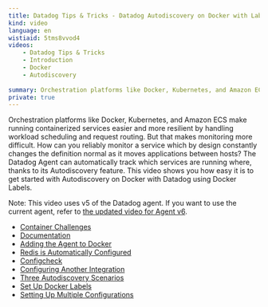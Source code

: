 ```yaml
---
title: Datadog Tips & Tricks - Datadog Autodiscovery on Docker with Labels using Agent v5
kind: video
language: en
wistiaid: 5tms8vvod4
videos:
    - Datadog Tips & Tricks
    - Introduction
    - Docker
    - Autodiscovery
    
summary: Orchestration platforms like Docker, Kubernetes, and Amazon ECS make running containerized services easier and more resilient by handling workload scheduling and request routing. But that makes monitoring more difficult. How can you reliably monitor a service which by design constantly changes the definition normal as it moves applications between hosts? The Datadog Agent can automatically track which services are running where, thanks to its Autodiscovery feature. This video shows you how easy it is to get started with Autodiscovery on Docker with Datadog using Docker Labels.
private: true
---
```


Orchestration platforms like Docker, Kubernetes, and Amazon ECS make running containerized services easier and more resilient by handling workload scheduling and request routing. But that makes monitoring more difficult. How can you reliably monitor a service which by design constantly changes the definition normal as it moves applications between hosts? The Datadog Agent can automatically track which services are running where, thanks to its Autodiscovery feature. This video shows you how easy it is to get started with Autodiscovery on Docker with Datadog using Docker Labels.

Note: This video uses v5 of the Datadog agent. If you want to use the current agent, refer to [the updated video for Agent v6](/videos/tipsandtricks-docker-autodiscovery-labels/). 

* [Container Challenges](?wtime=5)
* [Documentation](?wtime=41)
* [Adding the Agent to Docker](?wtime=71)
* [Redis is Automatically Configured](?wtime=86)
* [Configcheck](?wtime=100)
* [Configuring Another Integration](?wtime=133)
* [Three Autodiscovery Scenarios](?wtime=162)
* [Set Up Docker Labels](?wtime=199)
* [Setting Up Multiple Configurations](?wtime=283)

